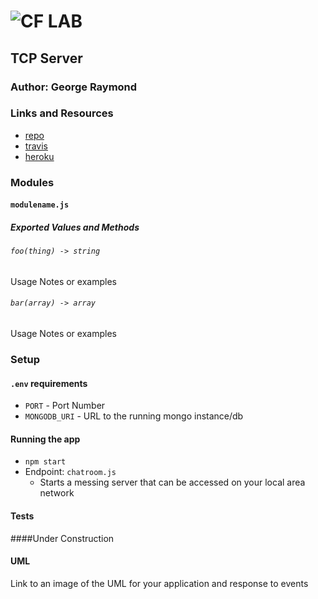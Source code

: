 ![CF](http://i.imgur.com/7v5ASc8.png) LAB
=================================================

## TCP Server

### Author: George Raymond

### Links and Resources
* [repo](https://github.com/georgeraymond92/07-tcp-server)
* [travis](https://www.travis-ci.com/)
* [heroku](https://dashboard.heroku.com/apps/agile-beach-63800)

### Modules
#### `modulename.js`
##### Exported Values and Methods

###### `foo(thing) -> string`
Usage Notes or examples

###### `bar(array) -> array`
Usage Notes or examples

### Setup
#### `.env` requirements
* `PORT` - Port Number
* `MONGODB_URI` - URL to the running mongo instance/db

#### Running the app
* `npm start`
* Endpoint: `chatroom.js`
  * Starts a messing server that can be accessed on your local area network


#### Tests
####Under Construction

#### UML
Link to an image of the UML for your application and response to events
